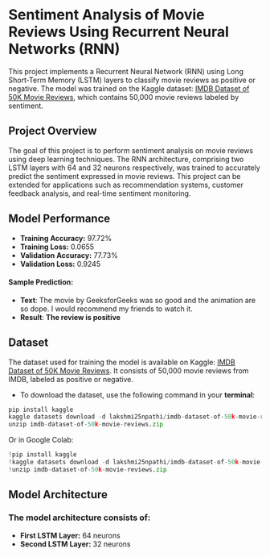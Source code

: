 # Sentiment Analysis of Movie Reviews Using Recurrent Neural Networks (RNN)
This project implements a Recurrent Neural Network (RNN) using Long Short-Term Memory (LSTM) layers to classify movie reviews as positive or negative. The model was trained on the Kaggle dataset: [IMDB Dataset of 50K Movie Reviews](https://www.kaggle.com/datasets/lakshmi25npathi/imdb-dataset-of-50k-movie-reviews), which contains 50,000 movie reviews labeled by sentiment.

## Project Overview
The goal of this project is to perform sentiment analysis on movie reviews using deep learning techniques. The RNN architecture, comprising two LSTM layers with 64 and 32 neurons respectively, was trained to accurately predict the sentiment expressed in movie reviews. This project can be extended for applications such as recommendation systems, customer feedback analysis, and real-time sentiment monitoring.

## Model Performance
- **Training Accuracy:** 97.72%
- **Training Loss:** 0.0655
- **Validation Accuracy:** 77.73%
- **Validation Loss:** 0.9245
#### Sample Prediction:
- **Text**: The movie by GeeksforGeeks was so good and the animation are so dope. I would recommend my friends to watch it.
- **Result**: **The review is positive**

## Dataset
The dataset used for training the model is available on Kaggle: [IMDB Dataset of 50K Movie Reviews](https://www.kaggle.com/datasets/lakshmi25npathi/imdb-dataset-of-50k-movie-reviews). It consists of 50,000 movie reviews from IMDB, labeled as positive or negative.

- To download the dataset, use the following command in your **terminal**:
```python
pip install kaggle
kaggle datasets download -d lakshmi25npathi/imdb-dataset-of-50k-movie-reviews
unzip imdb-dataset-of-50k-movie-reviews.zip
```
Or in Google Colab:
```python
!pip install kaggle
!kaggle datasets download -d lakshmi25npathi/imdb-dataset-of-50k-movie-reviews
!unzip imdb-dataset-of-50k-movie-reviews.zip
```

## Model Architecture
### The model architecture consists of:

- **First LSTM Layer:** 64 neurons 
- **Second LSTM Layer:** 32 neurons
